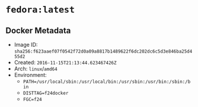 # `fedora:latest`

## Docker Metadata

- Image ID: `sha256:f623aaef07f0542f72d0a09a8817b1489622f6dc202dc6c5d3e846ba25d455d2`
- Created: `2016-11-15T21:13:44.623467426Z`
- Arch: `linux`/`amd64`
- Environment:
  - `PATH=/usr/local/sbin:/usr/local/bin:/usr/sbin:/usr/bin:/sbin:/bin`
  - `DISTTAG=f24docker`
  - `FGC=f24`
